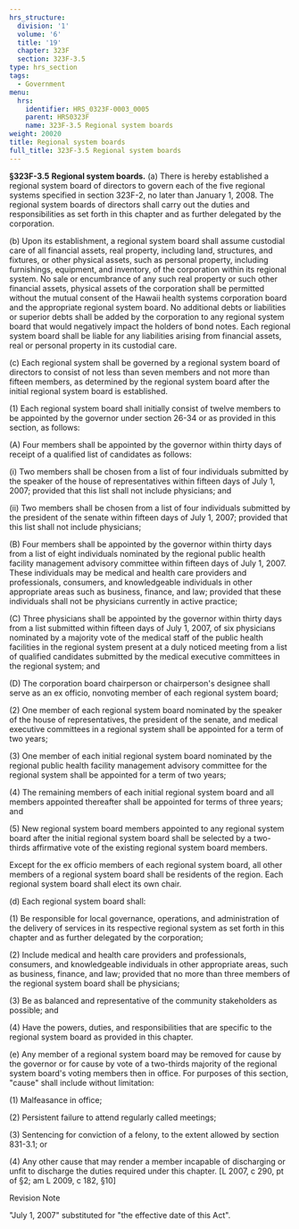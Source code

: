 ```yaml
---
hrs_structure:
  division: '1'
  volume: '6'
  title: '19'
  chapter: 323F
  section: 323F-3.5
type: hrs_section
tags:
  - Government
menu:
  hrs:
    identifier: HRS_0323F-0003_0005
    parent: HRS0323F
    name: 323F-3.5 Regional system boards
weight: 20020
title: Regional system boards
full_title: 323F-3.5 Regional system boards
---
```

**§323F-3.5** **Regional system boards.** (a) There is hereby established a regional system board of directors to govern each of the five regional systems specified in section 323F-2, no later than January 1, 2008\. The regional system boards of directors shall carry out the duties and responsibilities as set forth in this chapter and as further delegated by the corporation.

(b) Upon its establishment, a regional system board shall assume custodial care of all financial assets, real property, including land, structures, and fixtures, or other physical assets, such as personal property, including furnishings, equipment, and inventory, of the corporation within its regional system. No sale or encumbrance of any such real property or such other financial assets, physical assets of the corporation shall be permitted without the mutual consent of the Hawaii health systems corporation board and the appropriate regional system board. No additional debts or liabilities or superior debts shall be added by the corporation to any regional system board that would negatively impact the holders of bond notes. Each regional system board shall be liable for any liabilities arising from financial assets, real or personal property in its custodial care.

(c) Each regional system shall be governed by a regional system board of directors to consist of not less than seven members and not more than fifteen members, as determined by the regional system board after the initial regional system board is established.

(1) Each regional system board shall initially consist of twelve members to be appointed by the governor under section 26-34 or as provided in this section, as follows:

(A) Four members shall be appointed by the governor within thirty days of receipt of a qualified list of candidates as follows:

(i) Two members shall be chosen from a list of four individuals submitted by the speaker of the house of representatives within fifteen days of July 1, 2007; provided that this list shall not include physicians; and

(ii) Two members shall be chosen from a list of four individuals submitted by the president of the senate within fifteen days of July 1, 2007; provided that this list shall not include physicians;

(B) Four members shall be appointed by the governor within thirty days from a list of eight individuals nominated by the regional public health facility management advisory committee within fifteen days of July 1, 2007\. These individuals may be medical and health care providers and professionals, consumers, and knowledgeable individuals in other appropriate areas such as business, finance, and law; provided that these individuals shall not be physicians currently in active practice;

(C) Three physicians shall be appointed by the governor within thirty days from a list submitted within fifteen days of July 1, 2007, of six physicians nominated by a majority vote of the medical staff of the public health facilities in the regional system present at a duly noticed meeting from a list of qualified candidates submitted by the medical executive committees in the regional system; and

(D) The corporation board chairperson or chairperson's designee shall serve as an ex officio, nonvoting member of each regional system board;

(2) One member of each regional system board nominated by the speaker of the house of representatives, the president of the senate, and medical executive committees in a regional system shall be appointed for a term of two years;

(3) One member of each initial regional system board nominated by the regional public health facility management advisory committee for the regional system shall be appointed for a term of two years;

(4) The remaining members of each initial regional system board and all members appointed thereafter shall be appointed for terms of three years; and

(5) New regional system board members appointed to any regional system board after the initial regional system board shall be selected by a two-thirds affirmative vote of the existing regional system board members.

Except for the ex officio members of each regional system board, all other members of a regional system board shall be residents of the region. Each regional system board shall elect its own chair.

(d) Each regional system board shall:

(1) Be responsible for local governance, operations, and administration of the delivery of services in its respective regional system as set forth in this chapter and as further delegated by the corporation;

(2) Include medical and health care providers and professionals, consumers, and knowledgeable individuals in other appropriate areas, such as business, finance, and law; provided that no more than three members of the regional system board shall be physicians;

(3) Be as balanced and representative of the community stakeholders as possible; and

(4) Have the powers, duties, and responsibilities that are specific to the regional system board as provided in this chapter.

(e) Any member of a regional system board may be removed for cause by the governor or for cause by vote of a two-thirds majority of the regional system board's voting members then in office. For purposes of this section, "cause" shall include without limitation:

(1) Malfeasance in office;

(2) Persistent failure to attend regularly called meetings;

(3) Sentencing for conviction of a felony, to the extent allowed by section 831-3.1; or

(4) Any other cause that may render a member incapable of discharging or unfit to discharge the duties required under this chapter. [L 2007, c 290, pt of §2; am L 2009, c 182, §10]

Revision Note

"July 1, 2007" substituted for "the effective date of this Act".